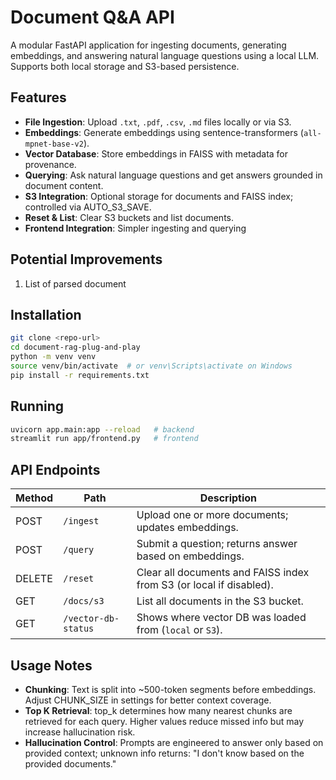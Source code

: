 # Document Q&A API

A modular FastAPI application for ingesting documents, generating embeddings, and answering natural language questions using a local LLM. Supports both local storage and S3-based persistence.

## Features

- **File Ingestion**: Upload `.txt`, `.pdf`, `.csv`, `.md` files locally or via S3.
- **Embeddings**: Generate embeddings using sentence-transformers (`all-mpnet-base-v2`).
- **Vector Database**: Store embeddings in FAISS with metadata for provenance.
- **Querying**: Ask natural language questions and get answers grounded in document content.
- **S3 Integration**: Optional storage for documents and FAISS index; controlled via AUTO_S3_SAVE.
- **Reset & List**: Clear S3 buckets and list documents.
- **Frontend Integration**: Simpler ingesting and querying 

## Potential Improvements
1. List of parsed document

## Installation
```bash
git clone <repo-url>
cd document-rag-plug-and-play
python -m venv venv
source venv/bin/activate  # or venv\Scripts\activate on Windows
pip install -r requirements.txt
```

## Running
```bash
uvicorn app.main:app --reload   # backend
streamlit run app/frontend.py   # frontend
```

## API Endpoints
| Method | Path                | Description                                                         |
| ------ | ------------------- | ------------------------------------------------------------------- |
| POST   | `/ingest`           | Upload one or more documents; updates embeddings.                   |
| POST   | `/query`            | Submit a question; returns answer based on embeddings.              |
| DELETE | `/reset`            | Clear all documents and FAISS index from S3 (or local if disabled). |
| GET    | `/docs/s3`          | List all documents in the S3 bucket.                                |
| GET    | `/vector-db-status` | Shows where vector DB was loaded from (`local` or `S3`).            |


## Usage Notes
- **Chunking**: Text is split into ~500-token segments before embeddings. Adjust CHUNK_SIZE in settings for better context coverage.
- **Top K Retrieval**: top_k determines how many nearest chunks are retrieved for each query. Higher values reduce missed info but may increase hallucination risk.
- **Hallucination Control**: Prompts are engineered to answer only based on provided context; unknown info returns: "I don't know based on the provided documents."